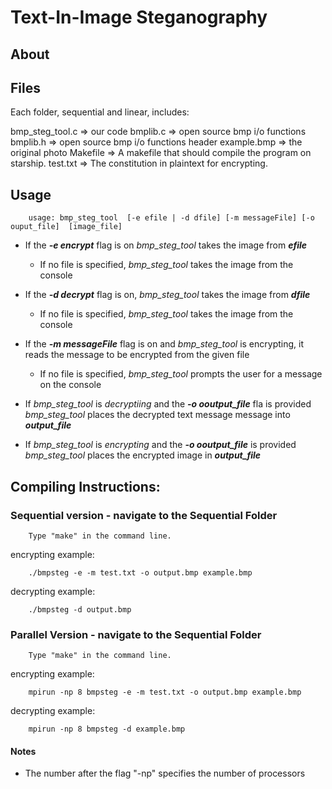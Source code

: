 # Text-In-Image Steganography

## About


## Files

Each folder, sequential and linear, includes:

bmp_steg_tool.c => our code
bmplib.c 		=> open source bmp i/o functions
bmplib.h 		=> open source bmp i/o functions header
example.bmp	=> the original photo
Makefile		=> A makefile that should compile the program on 				starship.
test.txt 		=> The constitution in plaintext for encrypting.

## Usage

		usage: bmp_steg_tool  [-e efile | -d dfile] [-m messageFile] [-o ouput_file]  [image_file]

- If the ***-e encrypt*** flag is on *bmp_steg_tool* takes the image from ***efile***
	- If no file is specified, *bmp_steg_tool* takes the image from the console

- If the ***-d decrypt*** flag is on, *bmp_steg_tool* takes the image from ***dfile***
	- If no file is specified, *bmp_steg_tool* takes the image from the console

- If the ***-m messageFile*** flag is on and *bmp_steg_tool* is encrypting, it reads the message to be encrypted from the given file
	- If no file is specified, *bmp_steg_tool* prompts the user for a message on the console

- If *bmp_steg_tool* is *decryptiing* and the ***-o ooutput_file*** fla is provided *bmp_steg_tool* places the decrypted text message message into ***output_file***

- If *bmp_steg_tool* is *encrypting* and the ***-o ooutput_file*** is provided *bmp_steg_tool* places the encrypted image in ***output_file***



## Compiling Instructions:

### Sequential version - navigate to the Sequential Folder

		Type "make" in the command line.

encrypting example:

		./bmpsteg -e -m test.txt -o output.bmp example.bmp

decrypting example:
	
		./bmpsteg -d output.bmp


### Parallel Version - navigate to the Sequential Folder

		Type "make" in the command line.

encrypting example:

		mpirun -np 8 bmpsteg -e -m test.txt -o output.bmp example.bmp

decrypting example:
	
		mpirun -np 8 bmpsteg -d example.bmp
#### Notes

- The number after the flag "-np" specifies the number of processors







